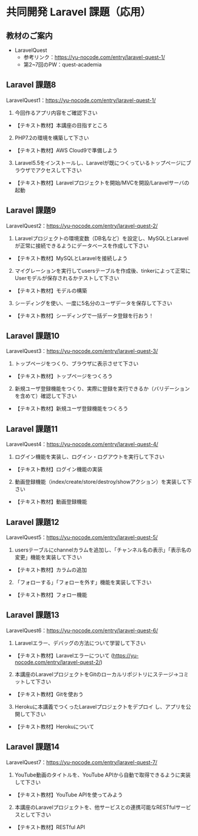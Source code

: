 # 共同開発 Laravel 課題（応用）

## 教材のご案内

- LaravelQuest
  - 参考リンク：https://yu-nocode.com/entry/laravel-quest-1/
  - 第2~7回のPW：quest-academia

## Laravel 課題8

LaravelQuest1：https://yu-nocode.com/entry/laravel-quest-1/

1. 今回作るアプリ内容をご確認下さい

- 【テキスト教材】本講座の目指すところ

2. PHP7.2の環境を構築して下さい

- 【テキスト教材】AWS Cloud9で準備しよう

3. Laravel5.5をインストールし、Laravelが既につくっているトップページにブラウザでアクセスして下さい

- 【テキスト教材】Laravelプロジェクトを開始/MVCを開設/Laravelサーバの起動

## Laravel 課題9

LaravelQuest2：https://yu-nocode.com/entry/laravel-quest-2/

1. Laravelプロジェクトの環境変数（DB名など）を設定し、MySQLとLaravelが正常に接続できるようにデータベースを作成して下さい

- 【テキスト教材】MySQLとLaravelを接続しよう

2. マイグレーションを実行してusersテーブルを作成後、tinkerによって正常にUserモデルが保存されるかテストして下さい

- 【テキスト教材】モデルの構築

3. シーディングを使い、一度に5名分のユーザデータを保存して下さい

- 【テキスト教材】シーディングで一括データ登録を行おう！

## Laravel 課題10

LaravelQuest3：https://yu-nocode.com/entry/laravel-quest-3/

1. トップページをつくり、ブラウザに表示させて下さい

- 【テキスト教材】トップページをつくろう

2. 新規ユーザ登録機能をつくり、実際に登録を実行できるか（バリデーションを含めて）確認して下さい

- 【テキスト教材】新規ユーザ登録機能をつくろう

## Laravel 課題11

LaravelQuest4：https://yu-nocode.com/entry/laravel-quest-4/

1. ログイン機能を実装し、ログイン・ログアウトを実行して下さい

- 【テキスト教材】ログイン機能の実装

2. 動画登録機能（index/create/store/destroy/showアクション）を実装して下さい

- 【テキスト教材】動画登録機能

## Laravel 課題12

LaravelQuest5：https://yu-nocode.com/entry/laravel-quest-5/

1. usersテーブルにchannelカラムを追加し、「チャンネル名の表示」「表示名の変更」機能を実装して下さい

- 【テキスト教材】カラムの追加

2. 「フォローする」「フォローを外す」機能を実装して下さい

- 【テキスト教材】フォロー機能

## Laravel 課題13

LaravelQuest6：https://yu-nocode.com/entry/laravel-quest-6/

1. Laravelエラー、デバッグの方法について学習して下さい

- 【テキスト教材】Laravelエラーについて (https://yu-nocode.com/entry/laravel-quest-2/)

2. 本講座のLaravelプロジェクトをGitのローカルリポジトリにステージ→コミットして下さい

- 【テキスト教材】Gitを使おう

3. Herokuに本講義でつくったLaravelプロジェクトをデプロイ し、アプリを公開して下さい

- 【テキスト教材】Herokuについて

## Laravel 課題14

LaravelQuest7：https://yu-nocode.com/entry/laravel-quest-7/

1. YouTube動画のタイトルを、YouTube APIから自動で取得できるように実装して下さい

- 【テキスト教材】YouTube APIを使ってみよう

2. 本講座のLaravelプロジェクトを、他サービスとの連携可能なRESTfulサービスとして下さい

- 【テキスト教材】RESTful API
